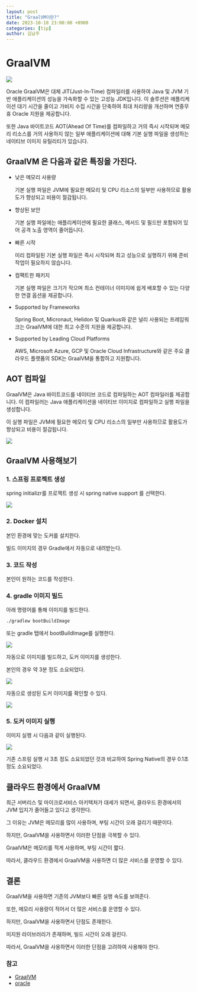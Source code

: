 ```yaml
---
layout: post
title: "GraalVM이란?"
date: 2023-10-10 23:00:00 +0900
categories: [tip]
author: 김남주
---
```


# GraalVM

![](https://www.graalvm.org/resources/img/graalvm.png)

Oracle GraalVM은 대체 JIT(Just-In-Time) 컴파일러를 사용하여 Java 및 JVM 기반 애플리케이션의 성능을 가속화할 수 있는 고성능 JDK입니다. 이 솔루션은 애플리케이션 대기 시간을 줄이고 가비지 수집 시간을 단축하여 최대 처리량을 개선하며 연중무휴 Oracle 지원을 제공합니다.

또한 Java 바이트코드 AOT(Ahead Of Time)를 컴파일하고 거의 즉시 시작되며 메모리 리소스를 거의 사용하지 않는 일부 애플리케이션에 대해 기본 실행 파일을 생성하는 네이티브 이미지 유틸리티가 있습니다.

## GraalVM 은 다음과 같은 특징을 가진다.


- 낮은 메모리 사용량

  기본 실행 파일은 JVM에 필요한 메모리 및 CPU 리소스의 일부만 사용하므로 활용도가 향상되고 비용이 절감됩니다.

- 향상된 보안

  기본 실행 파일에는 애플리케이션에 필요한 클래스, 메서드 및 필드만 포함되어 있어 공격 노출 영역이 줄어듭니다.

- 빠른 시작

  미리 컴파일된 기본 실행 파일은 즉시 시작되며 최고 성능으로 실행하기 위해 준비 작업이 필요하지 않습니다.


- 컴팩트한 패키지

  기본 실행 파일은 크기가 작으며 최소 컨테이너 이미지에 쉽게 배포할 수 있는 다양한 연결 옵션을 제공합니다.


- Supported by Frameworks

  Spring Boot, Micronaut, Helidon 및 Quarkus와 같은 널리 사용되는 프레임워크는 GraalVM에 대한 최고 수준의 지원을 제공합니다.

- Supported by Leading Cloud Platforms

  AWS, Microsoft Azure, GCP 및 Oracle Cloud Infrastructure와 같은 주요 클라우드 플랫폼의 SDK는 GraalVM을 통합하고 지원합니다.


## AOT 컴파일

GraalVM은 Java 바이트코드를 네이티브 코드로 컴파일하는 AOT 컴파일러를 제공합니다. 이 컴파일러는 Java 애플리케이션을 네이티브 이미지로 컴파일하고 실행 파일을 생성합니다.

이 실행 파일은 JVM에 필요한 메모리 및 CPU 리소스의 일부만 사용하므로 활용도가 향상되고 비용이 절감됩니다.

![](https://velog.velcdn.com/images/cmsong111/post/dead5533-4877-4cdb-b887-ecc7424446d1/image.png)


## GraalVM 사용해보기

### 1. 스프링 프로젝트 생성

spring initializr를 프로젝트 생성 시 spring native support 를 선택한다.

![](https://velog.velcdn.com/images/cmsong111/post/0a718722-b7bd-4885-bc58-8cba5cdfd0a4/image.png)

### 2. Docker 설치

본인 환경에 맞는 도커를 설치한다.

빌드 이미지의 경우 Gradle에서 자동으로 내려받는다.

### 3. 코드 작성

본인이 원하는 코드를 작성한다.

### 4. gradle 이미지 빌드

아래 명령어를 통해 이미지를 빌드한다.

```bash
./gradlew bootBuildImage
```

또는 gradle 탭에서 bootBuildImage를 실행한다.

![](https://velog.velcdn.com/images/cmsong111/post/9243c283-c955-45ca-bf00-678a8876a968/image.png)


자동으로 이미지를 빌드하고, 도커 이미지를 생성한다.

본인의 경우 약 3분 정도 소요되었다.

![](https://velog.velcdn.com/images/cmsong111/post/ffde89dc-ef89-49c7-a3e1-2c6b32acbeb0/image.png)

자동으로 생성된 도커 이미지를 확인할 수 있다.

![](https://velog.velcdn.com/images/cmsong111/post/ef179f44-db06-457c-9007-7e716d4ec06e/image.png)


### 5. 도커 이미지 실행

이미지 실행 시 다음과 같이 실행된다.

![](https://velog.velcdn.com/images/cmsong111/post/aa796330-6e41-4d6b-adc9-fa66155cae80/image.png)

기존 스프링 실행 시 3초 정도 소요되었던 것과 비교하여 Spring Native의 경우 0.1초 정도 소요되었다.

## 클라우드 환경에서 GraalVM

최근 서버리스 및 마이크로서비스 아키텍처가 대세가 되면서, 클라우드 환경에서의 JVM 입지가 줄어들고 있다고 생각한다.

그 이유는 JVM은 메모리를 많이 사용하며, 부팅 시간이 오래 걸리기 때문이다.

하지만, GraalVM을 사용하면서 이러한 단점을 극복할 수 있다.

GraalVM은 메모리를 적게 사용하며, 부팅 시간이 짧다.

따라서, 클라우드 환경에서 GraalVM을 사용하면 더 많은 서비스를 운영할 수 있다.


## 결론

GraalVM을 사용하면 기존의 JVM보다 빠른 실행 속도를 보여준다.

또한, 메모리 사용량이 적어서 더 많은 서비스를 운영할 수 있다.

하지만, GraalVM을 사용하면서 단점도 존재한다.

미지원 라이브러리가 존재하며, 빌드 시간이 오래 걸린다.

따라서, GraalVM을 사용하면서 이러한 단점을 고려하여 사용해야 한다.

### 참고

- [GraalVM](https://www.graalvm.org/)
- [oracle](https://www.oracle.com/kr/java/graalvm/what-is-graalvm/)
